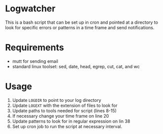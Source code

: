 # Logwatcher

This is a bash script that can be set up in cron and pointed at a directory to look for specific errors or patterns in a time frame and send notifications.

# Requirements

- mutt for sending email
- standard linux toolset: sed, date, head, egrep, cut, cat, and wc

# Usage

1. Update `LOGDIR` to point to your log directory
2. Update `LOGEXT` with the extension of files to look for
3. Update paths to tools needed for script (lines 8-15)
4. If necessary change your time frame on line 20
5. Update patterns to look for in regular expression on lin 38
6. Set up cron job to run the script at necessary interval.
